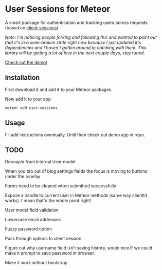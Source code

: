 # User Sessions for Meteor

A smart package for authentication and tracking users across requests (based on [client-sessions](http://client-sessions.meteor.com))

*Note: I'm noticing people forking and following this and wanted to point out that it's in a semi-broken state right now because I just updated it's dependencies and I haven't gotten around to catching with them. This library will be getting a lot of love in the next couple days, stay tuned.*

[Check out the demo!](http://user-sessions.meteor.com/)

## Installation

First download it and add it to your Meteor packages

Now add it to your app

    meteor add user-sessions

## Usage

I'll add instructions eventually. Until then check out demo app in repo.

## TODO

Decouple from internal User model

When you tab out of blog settings fields the focus is moving to buttons under the overlay

Forms need to be cleared when submitted successfully

Expose a handle to current user in Meteor methods (same way clientId works). I mean that's the whole point right!

User model field validation

Lowercase email addresses

Fuzzy password option

Pass through options to client session

Figure out why username field isn't saving history, would nice if we could make it prompt to save password in browser.

Make it work without bootstrap
